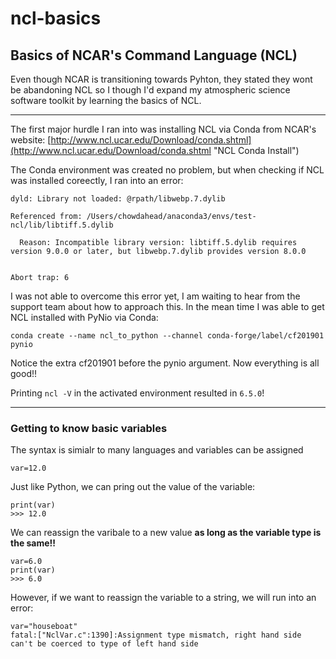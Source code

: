 # ncl-basics
Basics of NCAR's Command Language (NCL)
---

Even though NCAR is transitioning towards Pyhton, they stated they wont be abandoning NCL so I though I'd expand my atmospheric science software toolkit by learning the basics of NCL.

---

The first major hurdle I ran into was installing NCL via Conda from NCAR's website: [http://www.ncl.ucar.edu/Download/conda.shtml](http://www.ncl.ucar.edu/Download/conda.shtml "NCL Conda Install")

The Conda environment was created no problem, but when checking if NCL was installed coreectly, I ran into an error:
```
dyld: Library not loaded: @rpath/libwebp.7.dylib

Referenced from: /Users/chowdahead/anaconda3/envs/test-ncl/lib/libtiff.5.dylib

  Reason: Incompatible library version: libtiff.5.dylib requires version 9.0.0 or later, but libwebp.7.dylib provides version 8.0.0


Abort trap: 6
```

I was not able to overcome this error yet, I am waiting to hear from the support team about how to approach this. In the mean time I was able to get NCL installed with PyNio via Conda:
```
conda create --name ncl_to_python --channel conda-forge/label/cf201901 pynio
```

Notice the extra cf201901 before the pynio argument. Now everything is all good!!

Printing ```ncl -V``` in the activated environment resulted in ```6.5.0```!

---

### Getting to know basic variables

The syntax is simialr to many languages and variables can be assigned
```
var=12.0
```
Just like Python, we can pring out the value of the variable:
```
print(var)
>>> 12.0
```
We can reassign the varibale to a new value <strong>as long as the variable type is the same!!</strong>
```
var=6.0
print(var)
>>> 6.0
```
However, if we want to reassign the variable to a string, we will run into an error:
```
var="houseboat"
fatal:["NclVar.c":1390]:Assignment type mismatch, right hand side can't be coerced to type of left hand side
```


